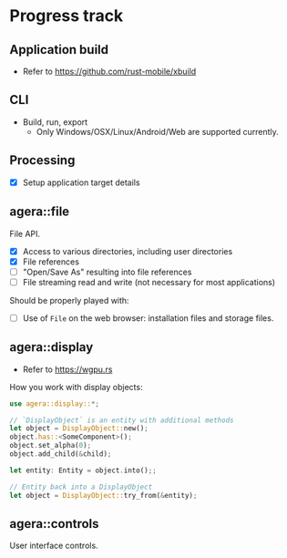 # Progress track

## Application build

- Refer to https://github.com/rust-mobile/xbuild

## CLI

- Build, run, export
  - Only Windows/OSX/Linux/Android/Web are supported currently.

## Processing

- [x] Setup application target details

## agera::file

File API.

- [x] Access to various directories, including user directories
- [x] File references
- [ ] "Open/Save As" resulting into file references
- [ ] File streaming read and write (not necessary for most applications)

Should be properly played with:

- [ ] Use of `File` on the web browser: installation files and storage files.

## agera::display

- Refer to https://wgpu.rs

How you work with display objects:

```rust
use agera::display::*;

// `DisplayObject` is an entity with additional methods
let object = DisplayObject::new();
object.has::<SomeComponent>();
object.set_alpha(0);
object.add_child(&child);

let entity: Entity = object.into();;

// Entity back into a DisplayObject
let object = DisplayObject::try_from(&entity);
```

## agera::controls

User interface controls.